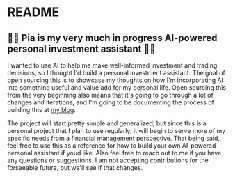 # README

## 🤖💸 Pia is my very much in progress AI-powered personal investment assistant 💸🤖

I wanted to use AI to help me make well-informed investment and trading decisions, so I thought I'd build a personal investment assistant. The goal of open sourcing this is to showcase my thoughts on how I'm incorporating AI into something useful and value add for my personal life. Open sourcing this from the very beginning also means that it's going to go through a lot of changes and iterations, and I'm going to be documenting the process of building this at [my blog](https://www.wellingtonjohnson.com). 

The project will start pretty simple and generalized, but since this is a personal project that I plan to use regularly, it will begin to serve more of my specific needs from a financial management perspective. That being said, feel free to use this as a reference for how to build your own AI-powered personal assistant if youd like. Also feel free to reach out to me if you have any questions or suggestions. I am not accepting contributions for the forseeable future, but we'll see if that changes.
